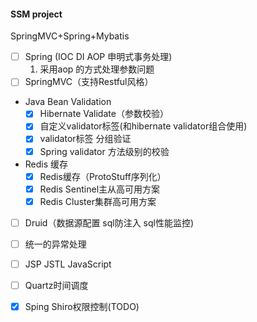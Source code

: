#### SSM project    
   SpringMVC+Spring+Mybatis   
   - [ ] Spring (IOC DI AOP 申明式事务处理)      
        1. 采用aop 的方式处理参数问题      
   - [ ] SpringMVC（支持Restful风格）            
   - Java Bean Validation   
       - [x] Hibernate Validate（参数校验）      
       - [x] 自定义validator标签(和hibernate validator组合使用)  
       - [x] validator标签 分组验证 
       - [x] Spring validator 方法级别的校验  
   - Redis 缓存  
       - [x] Redis缓存（ProtoStuff序列化）        
       - [x] Redis Sentinel主从高可用方案  
       - [x] Redis Cluster集群高可用方案    
   - [ ] Druid（数据源配置 sql防注入 sql性能监控)      
   - [ ] 统一的异常处理      
   - [ ] JSP JSTL JavaScript     
   - [ ] Quartz时间调度 
   - [x] Sping Shiro权限控制(TODO)      
        
   